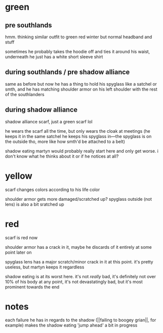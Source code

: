 # green

## pre southlands

hmm. thinking similar outfit to green red winter but normal headband and stuff

sometimes he probably takes the hoodie off and ties it around his waist, underneath he just has a white short sleeve shirt

## during southlands / pre shadow alliance

same as before but now he has a thing to hold his spyglass like a satchel or smth, and he has matching shoulder armor on his left shoulder with the rest of the southlanders

## during shadow alliance

shadow alliance scarf, just a green scarf lol

he wears the scarf all the time, but only wears the cloak at meetings (he keeps it in the same satchel he keeps his spyglass in—the spyglass is on the outside tho, more like how smth'd be attached to a belt)

shadow eating martyn would probably really start here and only get worse. i don't know what he thinks about it or if he notices at all?

# yellow

scarf changes colors according to his life color

shoulder armor gets more damaged/scratched up? spyglass outside (not lens) is also a bit sratched up

# red

scarf is red now

shoulder armor has a crack in it, maybe he discards of it entirely at some point later on

spyglass lens has a major scratch/minor crack in it at this point. it's pretty useless, but martyn keeps it regardless

shadow eating is at its worst here. it's not *really* bad, it's definitely not over 10% of his body at any point, it's not devastatingly bad, but it's most prominent towards the end

# notes

each failure he has in regards to the shadow (||failing to boogey grian||, for example) makes the shadow eating 'jump ahead' a bit in progress

